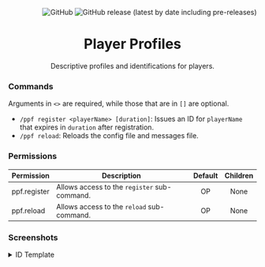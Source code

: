 <div align="right">

![GitHub](https://img.shields.io/github/license/harulol/player-profiles?style=plastic) ![GitHub release (latest by date including pre-releases)](https://img.shields.io/github/v/release/harulol/player-profiles?include_prereleases&style=plastic&label=latest)
</div>

<div align="center">

# Player Profiles

Descriptive profiles and identifications for players.
</div>

### Commands

Arguments in `<>` are required, while those that are in `[]` are optional.

- `/ppf register <playerName> [duration]`:
  Issues an ID for `playerName` that expires in `duration` after registration.
- `/ppf reload`: Reloads the config file and messages file.

### Permissions

| Permission | Description | Default | Children |
|---|---|:---:|:---:|
| ppf.register | Allows access to the `register` sub-command. | OP | None |
| ppf.reload | Allows access to the `reload` sub-command. | OP | None |

### Screenshots

<details>
<summary>ID Template</summary>

With `/pfp register uwuBennett` (since it defaults to 1 month):

![ID](./github-assets/id-template.jpg)

With `/pfp register uwuBennett 2w`:

![ID](./github-assets/id-template-2-weeks.jpg)
</details>
